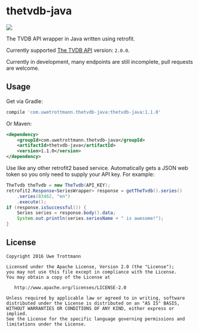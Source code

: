 # thetvdb-java

<a href="https://search.maven.org/#search%7Cga%7C1%7Cthetvdb-java"><img src="https://img.shields.io/maven-central/v/com.uwetrottmann.thetvdb-java/thetvdb-java.svg?style=flat-square"></a>

The TVDB API wrapper in Java written using retrofit.

Currently supported [The TVDB API](https://api.thetvdb.com/swagger) version: `2.0.0`.

Currently in development, many endpoints are still incomplete, pull requests are welcome.

## Usage
Get via Gradle:
```groovy
compile 'com.uwetrottmann.thetvdb-java:thetvdb-java:1.1.0'
```

Or Maven:
```xml
<dependency>
    <groupId>com.uwetrottmann.thetvdb-java</groupId>
    <artifactId>thetvdb-java</artifactId>
    <version>1.1.0</version>
</dependency>
```

Use like any other retrofit2 based service. Automatically gets a JSON web token so you only need to supply your API key.
For example:

```java
TheTvdb theTvdb = new TheTvdb(API_KEY);
retrofit2.Response<SeriesWrapper> response = getTheTvdb().series()
    .series(83462, "en")
    .execute();
if (response.isSuccessful()) {
    Series series = response.body().data;
    System.out.println(series.seriesName + " is awesome!");
}

```

## License

    Copyright 2016 Uwe Trottmann

    Licensed under the Apache License, Version 2.0 (the "License");
    you may not use this file except in compliance with the License.
    You may obtain a copy of the License at

       http://www.apache.org/licenses/LICENSE-2.0

    Unless required by applicable law or agreed to in writing, software
    distributed under the License is distributed on an "AS IS" BASIS,
    WITHOUT WARRANTIES OR CONDITIONS OF ANY KIND, either express or implied.
    See the License for the specific language governing permissions and
    limitations under the License.